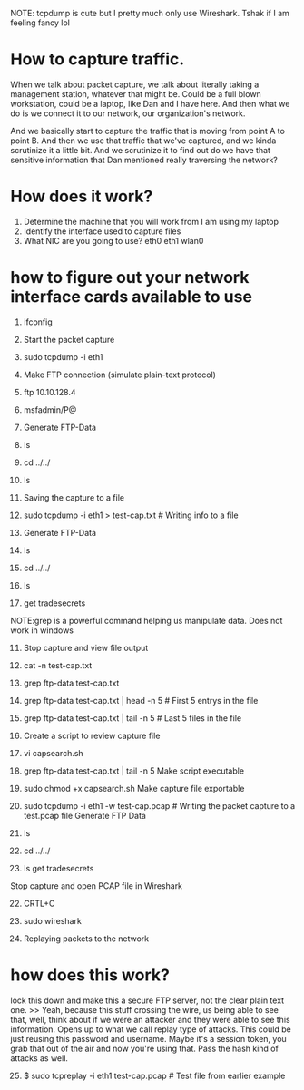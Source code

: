 NOTE: tcpdump is cute but I pretty much only use Wireshark. Tshak if I am feeling fancy lol



# How to capture traffic.

When we talk about packet capture, we talk about literally taking a management station, whatever that might be. Could be a full blown workstation, could be a laptop, like Dan and I have here. And then what we do is we connect it to our network, our organization's network. 

And we basically start to capture the traffic that is moving from point A to point B. And then we use that traffic that we've captured, and we kinda scrutinize it a little bit. And we scrutinize it to find out do we have that sensitive information that Dan mentioned really traversing the network?


# How does it work?
1. Determine the machine that you will work from
I am using my laptop
2. Identify the interface used to capture files
3. What NIC are you going to use?
    eth0
    eth1
    wlan0


# how to figure out your network interface cards available to use
1. ifconfig        

2. Start the packet capture
3. sudo tcpdump -i eth1
4. Make FTP connection (simulate plain-text protocol)
5. ftp 10.10.128.4
5. msfadmin/P@
6. Generate FTP-Data
6. ls
6. cd ../../
6. ls
6. Saving the capture to a file
7. sudo tcpdump -i eth1 > test-cap.txt # Writing info to a file 
8. Generate FTP-Data
9. ls
9. cd ../../
9. ls
10. get tradesecrets

NOTE:grep is a powerful command helping us manipulate data. Does not work in windows

11. Stop capture and view file output
12. cat -n test-cap.txt
13. grep ftp-data test-cap.txt
14. grep ftp-data test-cap.txt | head -n 5     # First 5 entrys in the file
15. grep ftp-data test-cap.txt | tail -n 5     # Last 5 files in the file

16. Create a script to review capture file
17. vi capsearch.sh

18. grep ftp-data test-cap.txt | tail -n 5
Make script executable

19. sudo chmod +x capsearch.sh
Make capture file exportable

20. sudo tcpdump -i eth1 -w test-cap.pcap           # Writing the packet capture to a test.pcap file
Generate FTP Data

21. ls

21. cd ../../

21. ls
get tradesecrets

Stop capture and open PCAP file in Wireshark

22. CRTL+C
23. sudo wireshark

24. Replaying packets to the network

# how does this work?
lock this down and make this a secure FTP server, not the clear plain text one. >> Yeah, because this stuff crossing the wire, us being able to see that, well, think about if we were an attacker and they were able to see this information. Opens up to what we call replay type of attacks. This could be just reusing this password and username. Maybe it's a session token, you grab that out of the air and now you're using that. Pass the hash kind of attacks as well.

25. $ sudo tcpreplay -i eth1 test-cap.pcap           # Test file from earlier example









